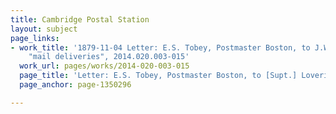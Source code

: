 ```yaml
---
title: Cambridge Postal Station
layout: subject
page_links:
- work_title: '1879-11-04 Letter: E.S. Tobey, Postmaster Boston, to J.W. Lovering,
    "mail deliveries", 2014.020.003-015'
  work_url: pages/works/2014-020-003-015
  page_title: 'Letter: E.S. Tobey, Postmaster Boston, to [Supt.] Lovering, 1879'
  page_anchor: page-1350296

---
```

